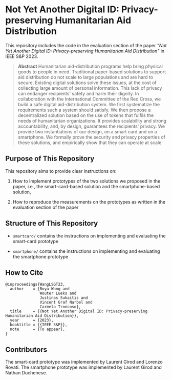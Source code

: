 # Not Yet Another Digital ID: Privacy-preserving Humanitarian Aid Distribution

This repository includes the code in the evaluation section of the paper *"Not Yet Another Digital ID: Privacy-preserving Humanitarian Aid Distribution"* in IEEE S&P 2023. 


> **Abstract** 
> Humanitarian aid-distribution programs help bring physical goods to people in need. 
> Traditional paper-based solutions to support aid distribution do not scale to large populations and are hard to secure. 
> Existing digital solutions solve these issues, at the cost of collecting large amount of personal information. 
> This lack of privacy can endanger recipients' safety and harm their dignity. 
> In collaboration with the International Committee of the Red Cross, we build a safe digital aid-distribution system. 
> We first systematize the requirements such a system should satisfy. 
> We then propose a decentralized solution based on the use of tokens that fulfils the needs of humanitarian organizations. 
> It provides scalability and strong accountability, and, by design, guarantees the recipients' privacy. 
> We provide two instantiations of our design, on a smart card and on a smartphone. 
> We formally prove the security and privacy properties of these solutions, and empirically show that they can operate at scale.

## Purpose of This Repository

This repository aims to provide clear instructions on: 

1. How to implement prototypes of the two solutions we proposed in the paper, i.e., the smart-card-based solution and the smartphone-based solution, 

2. How to reproduce the measurements on the prototypes as written in the evaluation section of the paper

## Structure of This Repository

- `smartcard/` contains the instructions on implementing and evaluating the smart-card prototype

- `smartphone/` contains the instructions on implementing and evaluating the smartphone prototype


## How to Cite

```
@inproceedings{WangLSGT23,
  author    = {Boya Wang and
               Wouter Lueks and
               Justinas Sukaitis and
               Vincent Graf Narbel and
               Carmela Troncoso},
  title     = {{Not Yet Another Digital ID: Privacy-preserving Humanitarian Aid Distribution}},
  year      = {2023},
  booktitle = {{IEEE S&P}},
  note      = {To appear},
}
```

## Contributors

The smart-card prototype was implemented by Laurent Girod and Lorenzo Rovati. 
The smartphone prototype was implemented by Laurent Girod and Nathan Duchenese. 


